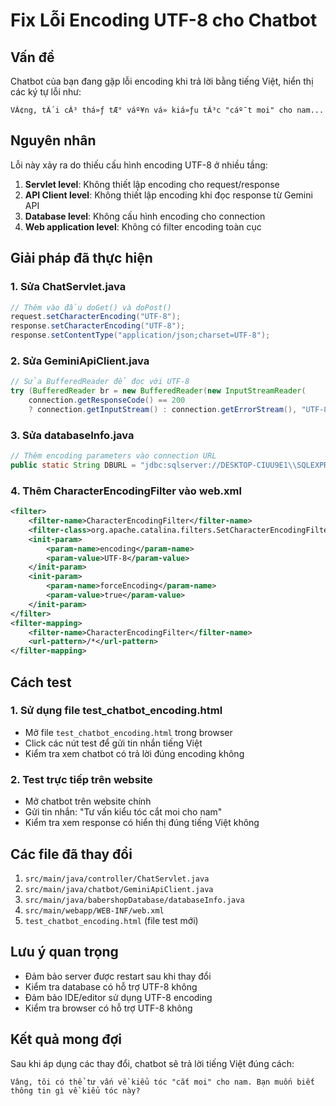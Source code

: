 # Fix Lỗi Encoding UTF-8 cho Chatbot

## Vấn đề

Chatbot của bạn đang gặp lỗi encoding khi trả lời bằng tiếng Việt, hiển thị các ký tự lỗi như:

```
VÃ¢ng, tÃ´i cÃ³ thá»ƒ tÆ° váº¥n vá» kiá»ƒu tÃ³c "cáº¯t moi" cho nam...
```

## Nguyên nhân

Lỗi này xảy ra do thiếu cấu hình encoding UTF-8 ở nhiều tầng:

1. **Servlet level**: Không thiết lập encoding cho request/response
2. **API Client level**: Không thiết lập encoding khi đọc response từ Gemini API
3. **Database level**: Không cấu hình encoding cho connection
4. **Web application level**: Không có filter encoding toàn cục

## Giải pháp đã thực hiện

### 1. Sửa ChatServlet.java

```java
// Thêm vào đầu doGet() và doPost()
request.setCharacterEncoding("UTF-8");
response.setCharacterEncoding("UTF-8");
response.setContentType("application/json;charset=UTF-8");
```

### 2. Sửa GeminiApiClient.java

```java
// Sửa BufferedReader để đọc với UTF-8
try (BufferedReader br = new BufferedReader(new InputStreamReader(
    connection.getResponseCode() == 200
    ? connection.getInputStream() : connection.getErrorStream(), "UTF-8"))) {
```

### 3. Sửa databaseInfo.java

```java
// Thêm encoding parameters vào connection URL
public static String DBURL = "jdbc:sqlserver://DESKTOP-CIUU9E1\\SQLEXPRESS;databaseName=baberShop;encrypt=false;trustServerCertificate=false;loginTimeout=30;characterEncoding=UTF-8;useUnicode=true;";
```

### 4. Thêm CharacterEncodingFilter vào web.xml

```xml
<filter>
    <filter-name>CharacterEncodingFilter</filter-name>
    <filter-class>org.apache.catalina.filters.SetCharacterEncodingFilter</filter-class>
    <init-param>
        <param-name>encoding</param-name>
        <param-value>UTF-8</param-value>
    </init-param>
    <init-param>
        <param-name>forceEncoding</param-name>
        <param-value>true</param-value>
    </init-param>
</filter>
<filter-mapping>
    <filter-name>CharacterEncodingFilter</filter-name>
    <url-pattern>/*</url-pattern>
</filter-mapping>
```

## Cách test

### 1. Sử dụng file test_chatbot_encoding.html

- Mở file `test_chatbot_encoding.html` trong browser
- Click các nút test để gửi tin nhắn tiếng Việt
- Kiểm tra xem chatbot có trả lời đúng encoding không

### 2. Test trực tiếp trên website

- Mở chatbot trên website chính
- Gửi tin nhắn: "Tư vấn kiểu tóc cắt moi cho nam"
- Kiểm tra xem response có hiển thị đúng tiếng Việt không

## Các file đã thay đổi

1. `src/main/java/controller/ChatServlet.java`
2. `src/main/java/chatbot/GeminiApiClient.java`
3. `src/main/java/babershopDatabase/databaseInfo.java`
4. `src/main/webapp/WEB-INF/web.xml`
5. `test_chatbot_encoding.html` (file test mới)

## Lưu ý quan trọng

- Đảm bảo server được restart sau khi thay đổi
- Kiểm tra database có hỗ trợ UTF-8 không
- Đảm bảo IDE/editor sử dụng UTF-8 encoding
- Kiểm tra browser có hỗ trợ UTF-8 không

## Kết quả mong đợi

Sau khi áp dụng các thay đổi, chatbot sẽ trả lời tiếng Việt đúng cách:

```
Vâng, tôi có thể tư vấn về kiểu tóc "cắt moi" cho nam. Bạn muốn biết thông tin gì về kiểu tóc này?
```
